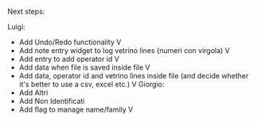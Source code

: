 Next steps:

Luigi:
- Add Undo/Redo functionality V
- Add note entry widget to log vetrino lines (numeri con virgola) V
- Add entry to add operator id V
- Add data when file is saved inside file V
- Add data, operator id and vetrino lines inside file (and decide whether it's better to use a csv, excel etc.) V
Giorgio:
- Add Altri
- Add Non Identificati
- Add flag to manage name/family V